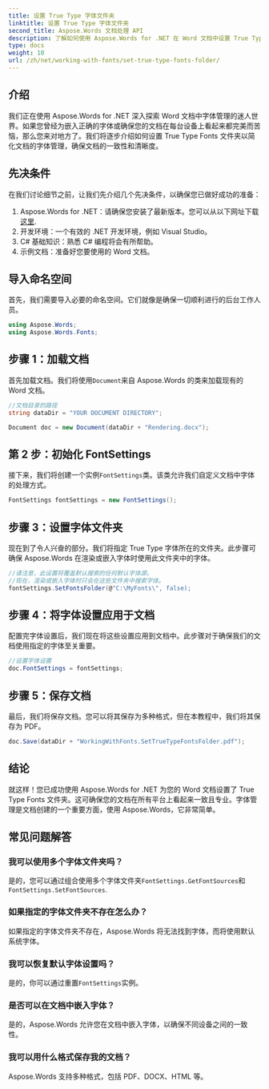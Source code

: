 ```yaml
---
title: 设置 True Type 字体文件夹
linktitle: 设置 True Type 字体文件夹
second_title: Aspose.Words 文档处理 API
description: 了解如何使用 Aspose.Words for .NET 在 Word 文档中设置 True Type Fonts 文件夹。按照我们详细的分步指南，确保一致的字体管理。
type: docs
weight: 10
url: /zh/net/working-with-fonts/set-true-type-fonts-folder/
---
```

## 介绍

我们正在使用 Aspose.Words for .NET 深入探索 Word 文档中字体管理的迷人世界。如果您曾经为嵌入正确的字体或确保您的文档在每台设备上看起来都完美而苦恼，那么您来对地方了。我们将逐步介绍如何设置 True Type Fonts 文件夹以简化文档的字体管理，确保文档的一致性和清晰度。

## 先决条件

在我们讨论细节之前，让我们先介绍几个先决条件，以确保您已做好成功的准备：

1.  Aspose.Words for .NET：请确保您安装了最新版本。您可以从以下网址下载[这里](https://releases.aspose.com/words/net/).
2. 开发环境：一个有效的 .NET 开发环境，例如 Visual Studio。
3. C# 基础知识：熟悉 C# 编程将会有所帮助。
4. 示例文档：准备好您要使用的 Word 文档。

## 导入命名空间

首先，我们需要导入必要的命名空间。它们就像是确保一切顺利进行的后台工作人员。

```csharp
using Aspose.Words;
using Aspose.Words.Fonts;
```

## 步骤 1：加载文档

首先加载文档。我们将使用`Document`来自 Aspose.Words 的类来加载现有的 Word 文档。

```csharp
//文档目录的路径
string dataDir = "YOUR DOCUMENT DIRECTORY";

Document doc = new Document(dataDir + "Rendering.docx");
```

## 第 2 步：初始化 FontSettings

接下来，我们将创建一个实例`FontSettings`类。该类允许我们自定义文档中字体的处理方式。

```csharp
FontSettings fontSettings = new FontSettings();
```

## 步骤 3：设置字体文件夹

现在到了令人兴奋的部分。我们将指定 True Type 字体所在的文件夹。此步骤可确保 Aspose.Words 在渲染或嵌入字体时使用此文件夹中的字体。

```csharp
//请注意，此设置将覆盖默认搜索的任何默认字体源。
//现在，渲染或嵌入字体时只会在这些文件夹中搜索字体。
fontSettings.SetFontsFolder(@"C:\MyFonts\", false);
```

## 步骤 4：将字体设置应用于文档

配置完字体设置后，我们现在将这些设置应用到文档中。此步骤对于确保我们的文档使用指定的字体至关重要。

```csharp
//设置字体设置
doc.FontSettings = fontSettings;
```

## 步骤 5：保存文档

最后，我们将保存文档。您可以将其保存为多种格式，但在本教程中，我们将其保存为 PDF。

```csharp
doc.Save(dataDir + "WorkingWithFonts.SetTrueTypeFontsFolder.pdf");
```

## 结论

就这样！您已成功使用 Aspose.Words for .NET 为您的 Word 文档设置了 True Type Fonts 文件夹。这可确保您的文档在所有平台上看起来一致且专业。字体管理是文档创建的一个重要方面，使用 Aspose.Words，它非常简单。

## 常见问题解答

### 我可以使用多个字体文件夹吗？
是的，您可以通过组合使用多个字体文件夹`FontSettings.GetFontSources`和`FontSettings.SetFontSources`.

### 如果指定的字体文件夹不存在怎么办？
如果指定的字体文件夹不存在，Aspose.Words 将无法找到字体，而将使用默认系统字体。

### 我可以恢复默认字体设置吗？
是的，你可以通过重置`FontSettings`实例。

### 是否可以在文档中嵌入字体？
是的，Aspose.Words 允许您在文档中嵌入字体，以确保不同设备之间的一致性。

### 我可以用什么格式保存我的文档？
Aspose.Words 支持多种格式，包括 PDF、DOCX、HTML 等。